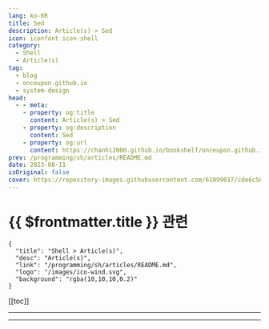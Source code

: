 ```yaml
---
lang: ko-KR
title: Sed
description: Article(s) > Sed
icon: iconfont icon-shell
category: 
  - Shell
  - Article(s)
tag: 
  - blog
  - onceupon.github.io
  - system-design
head:
  - - meta:
    - property: og:title
      content: Article(s) > Sed
    - property: og:description
      content: Sed
    - property: og:url
      content: https://chanhi2000.github.io/bookshelf/onceupon.github.io/sed.html
prev: /programming/sh/articles/README.md
date: 2023-08-11
isOriginal: false
cover: https://repository-images.githubusercontent.com/61099017/cde6c580-765d-11e9-9f0a-9d94f2bdf421
---
```


# {{ $frontmatter.title }} 관련

```component VPCard
{
  "title": "Shell > Article(s)",
  "desc": "Article(s)",
  "link": "/programming/sh/articles/README.md",
  "logo": "/images/ico-wind.svg",
  "background": "rgba(10,10,10,0.2)"
}
```

[[toc]]

---

<SiteInfo
  name="Sed | Bash-Oneliner"
  desc="A collection of handy Bash One-Liners and terminal tricks for data processing and Linux system maintenance."
  url="https://onceupon.github.io/Bash-Oneliner/#sed"
  logo="https://avatars.githubusercontent.com/u/7253159?v=4"
  preview="https://repository-images.githubusercontent.com/61099017/cde6c580-765d-11e9-9f0a-9d94f2bdf421"/>

<!-- TODO: 작성 -->
<!-- https://raw.githubusercontent.com/onceupon/Bash-Oneliner/master/README.md -->

---

<TagLinks />